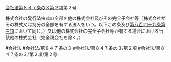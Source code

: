 [会社法第８４７条の３第２項](会社法＿＿＿＿第８４７条の３第２項)第２号

株式会社の発行済株式の全部を他の株式会社及びその完全子会社等（株式会社がその株式又は持分の全部を有する法人をいう。以下この条及び[第八百四十九条第三項](会社法＿＿＿＿第８４９条第３項)において同じ。）又は他の株式会社の完全子会社等が有する場合における当該他の株式会社（完全親会社を除く。）


#会社法
#会社法/第８４７条の３
#会社法/第８４７条の３/第２項
#会社法/第８４７条の３/第２項/第２号
